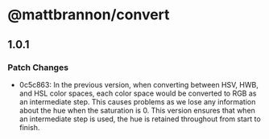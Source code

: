 # @mattbrannon/convert

## 1.0.1

### Patch Changes

- 0c5c863: In the previous version, when converting between HSV, HWB, and HSL color spaces, each color space would be converted to RGB as an intermediate step. This causes problems as we lose any information about the hue when the saturation is 0. This version ensures that when an intermediate step is used, the hue is retained throughout from start to finish.
